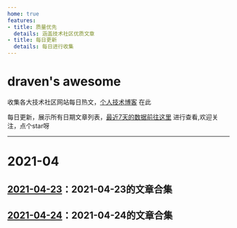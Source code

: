 ```yaml
---
home: true
features:
- title: 质量优先
  details: 涵盖技术社区优质文章
- title: 每日更新
  details: 每日进行收集
---
```


# draven's awesome
收集各大技术社区网站每日热文，[个人技术博客](https://github.com/dravenww/blob) 在此

每日更新，展示所有日期文章列表，[最近7天的数据前往这里](https://github.com/dravenww/awesome) 进行查看,欢迎关注，点个star呀

<hr/> 

# 2021-04
## [2021-04-23](/awesome/2021-04/2021-04-23)：2021-04-23的文章合集
## [2021-04-24](/awesome/2021-04/2021-04-24)：2021-04-24的文章合集
